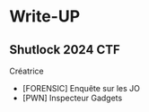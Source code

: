 # Write-UP

## Shutlock 2024 CTF

Créatrice
- [FORENSIC] Enquête sur les JO
- [PWN] Inspecteur Gadgets